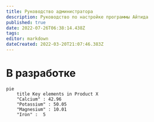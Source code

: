 ```yaml
---
title: Руководство администратора
description: Руководство по настройке программы Айтида
published: true
date: 2022-07-26T06:38:14.438Z
tags: 
editor: markdown
dateCreated: 2022-03-20T21:07:46.383Z
---
```


# В разработке

```mermaid
pie
    title Key elements in Product X
    "Calcium" : 42.96
    "Potassium" : 50.05
    "Magnesium" : 10.01
    "Iron" :  5
```